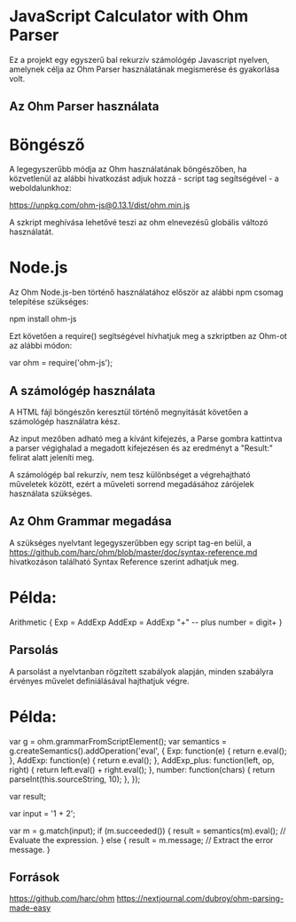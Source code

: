 # JavaScript Calculator with Ohm Parser

Ez a projekt egy egyszerű bal rekurzív számológép Javascript nyelven, amelynek célja az Ohm Parser használatának megismerése és gyakorlása volt.

## Az Ohm Parser használata

# Böngésző

A legegyszerűbb módja az Ohm használatának böngészőben, ha közvetlenül az alábbi  hivatkozást adjuk hozzá - script tag segítségével - a weboldalunkhoz: 

https://unpkg.com/ohm-js@0.13.1/dist/ohm.min.js

A szkript meghívása lehetővé teszi az ohm elnevezésű globális változó használatát.

# Node.js

Az Ohm Node.js-ben történő használatához először az alábbi npm csomag telepítése szükséges:

npm install ohm-js

Ezt követően a require() segítségével hívhatjuk meg a szkriptben az Ohm-ot az alábbi módon:

var ohm = require('ohm-js');


## A számológép használata

A HTML fájl böngészőn keresztül történő megnyitását követően a számológép használatra kész.

Az input mezőben adható meg a kívánt kifejezés, a Parse gombra kattintva a parser végighalad a megadott kifejezésen és az eredményt a "Result:" felirat alatt jeleníti meg.

A számológép bal rekurzív, nem tesz különbséget a végrehajtható műveletek között, ezért a műveleti sorrend megadásához zárójelek használata szükséges.


## Az Ohm Grammar megadása

A szükséges nyelvtant legegyszerűbben egy script tag-en belül, a https://github.com/harc/ohm/blob/master/doc/syntax-reference.md hivatkozáson található Syntax Reference szerint adhatjuk meg.

# Példa:

Arithmetic {
  Exp = AddExp
  AddExp = AddExp "+" -- plus
  number = digit+
  }

## Parsolás

A parsolást a nyelvtanban rögzített szabályok alapján, minden szabályra érvényes művelet definiálásával hajthatjuk végre.

# Példa:

var g = ohm.grammarFromScriptElement();
 var semantics = g.createSemantics().addOperation('eval', {
 Exp: function(e) {
      return e.eval();
    },
 AddExp: function(e) {
      return e.eval(); 
    },
 AddExp_plus: function(left, op, right) {
      return left.eval() + right.eval();
    },
 number: function(chars) {
      return parseInt(this.sourceString, 10);
    },
 });

var result;

var input = '1 + 2';

var m = g.match(input);
 if (m.succeeded()) {
   result = semantics(m).eval();  // Evaluate the expression.
 } else {
   result = m.message;  // Extract the error message.
 }

## Források

https://github.com/harc/ohm
https://nextjournal.com/dubroy/ohm-parsing-made-easy